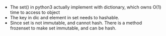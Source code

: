 * The set() in python3 actually implement with dictionary, which owns O(1) time to access to object
* The key in dic and element in set needs to hashable.
* Since set is not immutable, and cannot hash. There is a method frozenset to make set immutable, and can be hash.